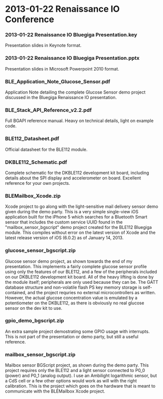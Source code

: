 # 2013-01-22 Renaissance IO Conference

### 2013-01-22 Renaissance IO Bluegiga Presentation.key

Presentation slides in Keynote format.

### 2013-01-22 Renaissance IO Bluegiga Presentation.pptx

Presentation slides in Microsoft Powerpoint 2010 format.

### BLE_Application_Note_Glucose_Sensor.pdf

Application Note detailing the complete Glucose Sensor demo project discussed
in the Bluegiga Renaissance IO presentation.

### BLE_Stack_API_Reference_v2.2.pdf

Full BGAPI reference manual. Heavy on technical details, light on example code.

### BLE112_Datasheet.pdf

Official datasheet for the BLE112 module.

### DKBLE112_Schematic.pdf

Complete schematic for the DKBLE112 development kit board, including details
about the SPI display and accelerometer on board. Excellent reference for your
own projects.

### BLEMailbox_Xcode.zip

Xcode project to go along with the light-sensitive mail delivery sensor demo
given during the demo party. This is a very simple single-view iOS application
built for the iPhone 5 which searches for a Bluetooth Smart sensor that
includes the custom service UUID found in the "mailbox_sensor_bgscript" demo
project created for the BLE112 Bluegiga module. This compiles without error
on the latest version of Xcode and the latest release version of iOS (6.0.2)
as of January 14, 2013.

### glucose_sensor_bgscript.zip

Glucose sensor demo project, as shown towards the end of my presentation. This
implements a fairly complete glucose sensor profile using only the features of
our BLE112, and a few of the peripherals included on our DKBLE112 development
kit board. All of the heavy lifting is done by the module itself; peripherals
are only used because they can be. The GATT database structure and non-volatile
flash PS key memory storage is self-contained, and the project requries no
external microcontrollers as written. However, the actual glucose concentration
value is emulated by a potentiometer on the DKBLE112, as there is obviously no
real glucose sensor on the dev kit to use.

### gpio_demo_bgscript.zip

An extra sample project demostrating some GPIO usage with interrupts. This is
not part of the presentation or demo party, but still a useful reference.

### mailbox_sensor_bgscript.zip

Mailbox sensor BGScript project, as shown during the demo party. This project
requires only the BLE112 and a light sensor connected to P0_0 (power) and P0_1
(analog output). I use an Ambilight logarithmic sensor, but a CdS cell or a few
other options would work as will with the right calibration. This is the project
which goes on the hardware that is meant to communicate with the BLEMailbox
Xcode project.